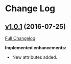 # Change Log
## [v1.0.1](https://github.com/orbismobile/android-MaterialPillsBox/tree/1.0.1) (2016-07-25)
[Full Changelog](https://github.com/orbismobile/android-MaterialPillsBox/commit/a459c0c434a8c8fa5ce9e92da3be17337b133af4)

**Implemented enhancements:**

- New attributes added.



